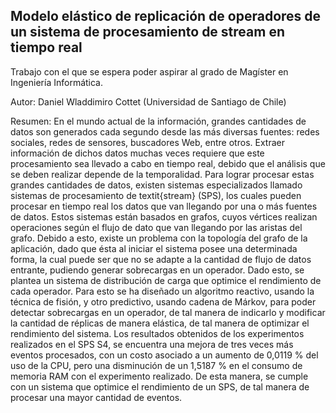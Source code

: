 Modelo elástico de replicación de operadores de un sistema de procesamiento de stream en tiempo real
---
Trabajo con el que se espera poder aspirar al grado de Magíster en Ingeniería Informática.

Autor: Daniel Wladdimiro Cottet (Universidad de Santiago de Chile)

Resumen: En el mundo actual de la información, grandes cantidades de datos son generados cada segundo desde las más diversas fuentes: redes sociales, redes de sensores, buscadores Web, entre otros. Extraer información de dichos datos muchas veces requiere que este procesamiento sea llevado a cabo en tiempo real, debido que el análisis que se deben realizar depende de la temporalidad. Para lograr procesar estas grandes cantidades de datos, existen sistemas especializados llamado sistemas de procesamiento de  textit{stream} (SPS), los cuales pueden procesar en tiempo real los datos que van llegando por una o más fuentes de datos. Estos sistemas están basados en grafos, cuyos vértices realizan operaciones según el flujo de dato que van llegando por las aristas del grafo. Debido a esto, existe un problema con la topología del grafo de la aplicación, dado que ésta al iniciar el sistema posee una determinada forma, la cual puede ser que no se adapte a la cantidad de flujo de datos entrante, pudiendo generar sobrecargas en un operador. Dado esto, se plantea un sistema de distribución de carga que optimice el rendimiento de cada operador. Para esto se ha diseñado un algoritmo reactivo, usando la técnica de fisión, y otro predictivo, usando cadena de Márkov, para poder detectar sobrecargas en un operador, de tal manera de indicarlo y modificar la cantidad de réplicas de manera elástica, de tal manera de optimizar el rendimiento del sistema. Los resultados obtenidos de los experimentos realizados en el SPS S4, se encuentra una mejora de tres veces más eventos procesados, con un costo asociado a un aumento de 0,0119 % del uso de la CPU, pero una disminución de un 1,5187 % en el consumo de memoria RAM con el experimento realizado. De esta manera, se cumple con un sistema que optimice el rendimiento de un SPS, de tal manera de procesar una mayor cantidad de eventos.